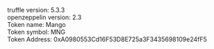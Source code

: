 truffle version: 5.3.3  
openzeppelin version: 2.3  
Token name: Mango  
Token symbol: MNG  
Token Address: 0xA0980553Cd16F53D8E725a3F3435698109e24fF5  
